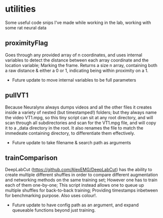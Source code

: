 # utilities
Some useful code snips I've made while working in the lab, working with some rat neural data

## proximityFlag
Goes through any provided array of n coordinates, and uses internal variables to detect the distance between each array coordinate and the location variable; Marking the frame. Returns a size n array, containing both a raw distance & either a 0 or 1, indicating being within proximity on a 1.
 - Future update to move internal variables to be full parameters

## pullVT1
Because Neuralynx always dumps videos and all the other files it creates inside a variety of nested (but timestamped!) folders; but they always name the video VT1.mpg, so this tiny script can sit at any root directory, and will scan through all subdirectories and scan for the VT1.mpg file, and will copy it to a \_data directory in the root. It also renames the file to match the immedeate containing directory, to differentiate them effectively.
 - Future update to take filename & search path as arguments
 
## trainComparison
DeepLabCut (https://github.com/AlexEMG/DeepLabCut) has the ability to create multiple different shuffles in order to compare different augmentation and networking methods on the same training set; However one has to train each of them one-by-one; This script instead allows one to queue up multiple shuffles for back-to-back training; Providing timestamps inbetween for benchmarking purpose. Also uses colour!.
 - Future update to have config path as an argument, and expand queueable functions beyond just training.
